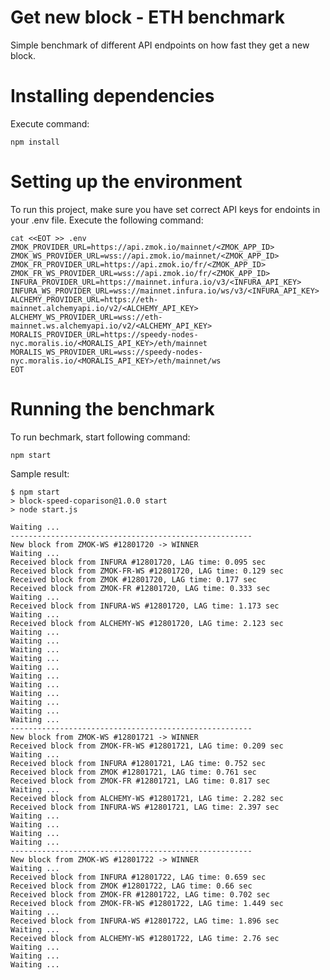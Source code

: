 # Get new block - ETH benchmark
Simple benchmark of different API endpoints on how fast they get a new block.

# Installing dependencies

Execute command:

```shell
npm install
```

# Setting up the environment

To run this project, make sure you have set correct API keys for endoints in your .env file. Execute the following command:

```shell
cat <<EOT >> .env
ZMOK_PROVIDER_URL=https://api.zmok.io/mainnet/<ZMOK_APP_ID>
ZMOK_WS_PROVIDER_URL=wss://api.zmok.io/mainnet/<ZMOK_APP_ID>
ZMOK_FR_PROVIDER_URL=https://api.zmok.io/fr/<ZMOK_APP_ID>
ZMOK_FR_WS_PROVIDER_URL=wss://api.zmok.io/fr/<ZMOK_APP_ID>
INFURA_PROVIDER_URL=https://mainnet.infura.io/v3/<INFURA_API_KEY>
INFURA_WS_PROVIDER_URL=wss://mainnet.infura.io/ws/v3/<INFURA_API_KEY>
ALCHEMY_PROVIDER_URL=https://eth-mainnet.alchemyapi.io/v2/<ALCHEMY_API_KEY>
ALCHEMY_WS_PROVIDER_URL=wss://eth-mainnet.ws.alchemyapi.io/v2/<ALCHEMY_API_KEY>
MORALIS_PROVIDER_URL=https://speedy-nodes-nyc.moralis.io/<MORALIS_API_KEY>/eth/mainnet
MORALIS_WS_PROVIDER_URL=wss://speedy-nodes-nyc.moralis.io/<MORALIS_API_KEY>/eth/mainnet/ws
EOT
```

# Running the benchmark

To run bechmark, start following command:
```shell
npm start
```

Sample result:

```
$ npm start
> block-speed-coparison@1.0.0 start
> node start.js

Waiting ...
------------------------------------------------------
New block from ZMOK-WS #12801720 -> WINNER
Waiting ...
Received block from INFURA #12801720, LAG time: 0.095 sec
Received block from ZMOK-FR-WS #12801720, LAG time: 0.129 sec
Received block from ZMOK #12801720, LAG time: 0.177 sec
Received block from ZMOK-FR #12801720, LAG time: 0.333 sec
Waiting ...
Received block from INFURA-WS #12801720, LAG time: 1.173 sec
Waiting ...
Received block from ALCHEMY-WS #12801720, LAG time: 2.123 sec
Waiting ...
Waiting ...
Waiting ...
Waiting ...
Waiting ...
Waiting ...
Waiting ...
Waiting ...
Waiting ...
Waiting ...
Waiting ...
------------------------------------------------------
New block from ZMOK-WS #12801721 -> WINNER
Received block from ZMOK-FR-WS #12801721, LAG time: 0.209 sec
Waiting ...
Received block from INFURA #12801721, LAG time: 0.752 sec
Received block from ZMOK #12801721, LAG time: 0.761 sec
Received block from ZMOK-FR #12801721, LAG time: 0.817 sec
Waiting ...
Received block from ALCHEMY-WS #12801721, LAG time: 2.282 sec
Received block from INFURA-WS #12801721, LAG time: 2.397 sec
Waiting ...
Waiting ...
Waiting ...
Waiting ...
------------------------------------------------------
New block from ZMOK-WS #12801722 -> WINNER
Waiting ...
Received block from INFURA #12801722, LAG time: 0.659 sec
Received block from ZMOK #12801722, LAG time: 0.66 sec
Received block from ZMOK-FR #12801722, LAG time: 0.702 sec
Received block from ZMOK-FR-WS #12801722, LAG time: 1.449 sec
Waiting ...
Received block from INFURA-WS #12801722, LAG time: 1.896 sec
Waiting ...
Received block from ALCHEMY-WS #12801722, LAG time: 2.76 sec
Waiting ...
Waiting ...
Waiting ...
```
